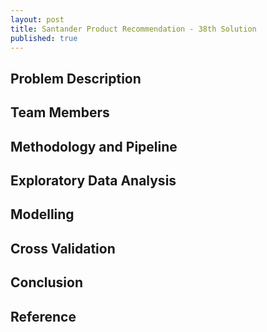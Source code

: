 ```yaml
---
layout: post
title: Santander Product Recommendation - 38th Solution
published: true
---
```

## Problem Description
## Team Members
## Methodology and Pipeline
## Exploratory Data Analysis 
## Modelling
## Cross Validation
## Conclusion 
## Reference 


